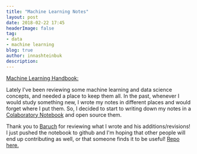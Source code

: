 ```yaml
---
title: "Machine Learning Notes"
layout: post
date: 2018-02-22 17:45
headerImage: false
tag:
- data
- machine learning
blog: true
author: innashteinbuk
description: 
---
```

[Machine Learning Handbook:](https://github.com/innainu/ML-and-DS-Handbook)

Lately I've been reviewing some machine learning and data science concepts, and needed a place to keep them all. In the past, whenever I would study something new, I wrote my notes in different places and would forget where I put them. So, I decided to start to writing down my notes in a [Colaboratory Notebook](https://colab.research.google.com/notebooks/welcome.ipynb#recent=true) and open source them.

Thank you to [Baruch](http://blog.tabanpour.info/) for reviewing what I wrote and his additions/revisions! I just pushed the notebook to github and I'm hoping that other people will end up contributing as well, or that someone finds it to be useful! [Repo here.](https://github.com/innainu/ML-and-DS-Handbook)

